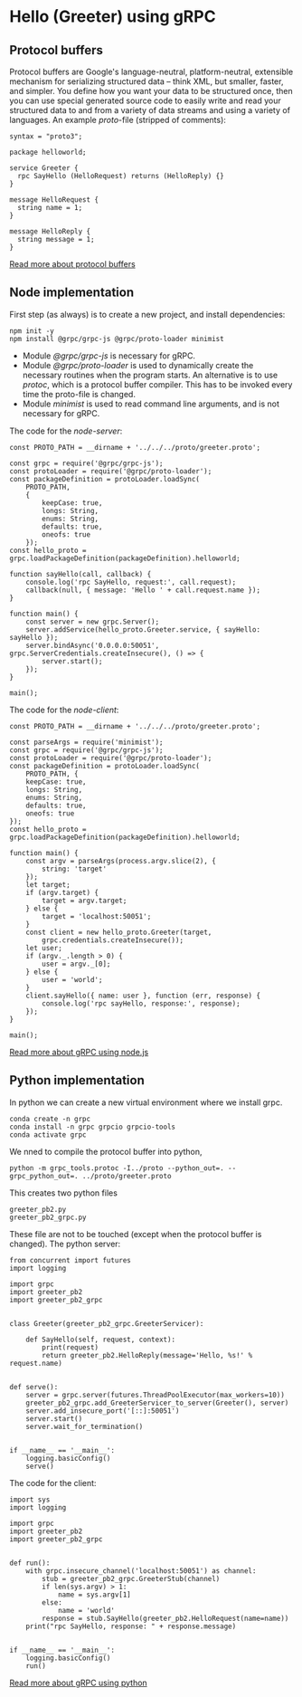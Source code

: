 # Hello (Greeter) using gRPC
## Protocol buffers
Protocol buffers are Google's language-neutral, platform-neutral, extensible mechanism for serializing structured data – think XML, but smaller, faster, and simpler. You define how you want your data to be structured once, then you can use special generated source code to easily write and read your structured data to and from a variety of data streams and using a variety of languages. An example *proto*-file (stripped of comments):
```
syntax = "proto3";

package helloworld;

service Greeter {
  rpc SayHello (HelloRequest) returns (HelloReply) {}
}

message HelloRequest {
  string name = 1;
}

message HelloReply {
  string message = 1;
}
```
[Read more about protocol buffers](https://developers.google.com/protocol-buffers/docs/overview)

## Node implementation
First step (as always) is to create a new project, and install dependencies:
```
npm init -y
npm install @grpc/grpc-js @grpc/proto-loader minimist
```
* Module *@grpc/grpc-js* is necessary for gRPC.
* Module *@grpc/proto-loader* is used to dynamically create the necessary routines when the program starts. An alternative is to use *protoc*, which is a protocol buffer compiler. This has to be invoked every time the proto-file is changed.
* Module *minimist* is used to read command line arguments, and is not necessary for gRPC.

The code for the *node-server*:
```
const PROTO_PATH = __dirname + '../../../proto/greeter.proto';

const grpc = require('@grpc/grpc-js');
const protoLoader = require('@grpc/proto-loader');
const packageDefinition = protoLoader.loadSync(
    PROTO_PATH,
    {
        keepCase: true,
        longs: String,
        enums: String,
        defaults: true,
        oneofs: true
    });
const hello_proto = grpc.loadPackageDefinition(packageDefinition).helloworld;

function sayHello(call, callback) {
    console.log('rpc SayHello, request:', call.request);
    callback(null, { message: 'Hello ' + call.request.name });
}

function main() {
    const server = new grpc.Server();
    server.addService(hello_proto.Greeter.service, { sayHello: sayHello });
    server.bindAsync('0.0.0.0:50051', grpc.ServerCredentials.createInsecure(), () => {
        server.start();
    });
}

main();
```
The code for the *node-client*:
```
const PROTO_PATH = __dirname + '../../../proto/greeter.proto';

const parseArgs = require('minimist');
const grpc = require('@grpc/grpc-js');
const protoLoader = require('@grpc/proto-loader');
const packageDefinition = protoLoader.loadSync(
    PROTO_PATH, {
    keepCase: true,
    longs: String,
    enums: String,
    defaults: true,
    oneofs: true
});
const hello_proto = grpc.loadPackageDefinition(packageDefinition).helloworld;

function main() {
    const argv = parseArgs(process.argv.slice(2), {
        string: 'target'
    });
    let target;
    if (argv.target) {
        target = argv.target;
    } else {
        target = 'localhost:50051';
    }
    const client = new hello_proto.Greeter(target,
        grpc.credentials.createInsecure());
    let user;
    if (argv._.length > 0) {
        user = argv._[0];
    } else {
        user = 'world';
    }
    client.sayHello({ name: user }, function (err, response) {
        console.log('rpc sayHello, response:', response);
    });
}

main();
```
[Read more about gRPC using node.js](https://grpc.io/docs/languages/node/)

## Python implementation
In python we can create a new virtual environment where we install grpc.
```
conda create -n grpc
conda install -n grpc grpcio grpcio-tools
conda activate grpc
```
We nned to compile the protocol buffer into python,
```
python -m grpc_tools.protoc -I../proto --python_out=. --grpc_python_out=. ../proto/greeter.proto
```
This creates two python files
```
greeter_pb2.py
greeter_pb2_grpc.py
```
These file are not to be touched (except when the protocol buffer is changed).
The python server:
```
from concurrent import futures
import logging

import grpc
import greeter_pb2
import greeter_pb2_grpc


class Greeter(greeter_pb2_grpc.GreeterServicer):

    def SayHello(self, request, context):
        print(request)
        return greeter_pb2.HelloReply(message='Hello, %s!' % request.name)


def serve():
    server = grpc.server(futures.ThreadPoolExecutor(max_workers=10))
    greeter_pb2_grpc.add_GreeterServicer_to_server(Greeter(), server)
    server.add_insecure_port('[::]:50051')
    server.start()
    server.wait_for_termination()


if __name__ == '__main__':
    logging.basicConfig()
    serve()
```
The code for the client:
```
import sys
import logging

import grpc
import greeter_pb2
import greeter_pb2_grpc


def run():
    with grpc.insecure_channel('localhost:50051') as channel:
        stub = greeter_pb2_grpc.GreeterStub(channel)
        if len(sys.argv) > 1:
            name = sys.argv[1]
        else:
            name = 'world'
        response = stub.SayHello(greeter_pb2.HelloRequest(name=name))
    print("rpc SayHello, response: " + response.message)


if __name__ == '__main__':
    logging.basicConfig()
    run()
```
[Read more about gRPC using python](https://grpc.io/docs/languages/python/)
